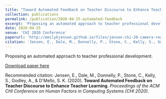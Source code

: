 ```yaml
---
title: "Toward Automated Feedback on Teacher Discourse to Enhance Teacher Learning"
collection: publications
permalink: /publication/2020-04-25-automated-feedback
excerpt: 'Proposing an automated approach to teacher professional development.'
date: 2020-04-25
venue: 'CHI 2020 Conference'
paperurl: 'http://emilykjensen.github.io/files/jensen-chi-20-camera-ready-v4.pdf'
citation: 'Jensen, E., Dale, M., Donnelly, P., Stone, C., Kelly, S., Godley, A., & D'Mello, S. K. (2020). <b>Toward Automated Feedback on Teacher Discourse to Enhance Teacher Learning.</b> <i>Proceedings of the ACM CHI Conference on Human Factors in Computing Systems (CHI 2020)</i>.'
---
```

Proposing an automated approach to teacher professional development.

[Download paper here](http://emilykjensen.github.io/files/jensen-chi-20-camera-ready-v4.pdf)

Recommended citation: Jensen, E., Dale, M., Donnelly, P., Stone, C., Kelly, S., Godley, A., & D'Mello, S. K. (2020). <b>Toward Automated Feedback on Teacher Discourse to Enhance Teacher Learning</b>. <i>Proceedings of the ACM CHI Conference on Human Factors in Computing Systems (CHI 2020)</i>.
